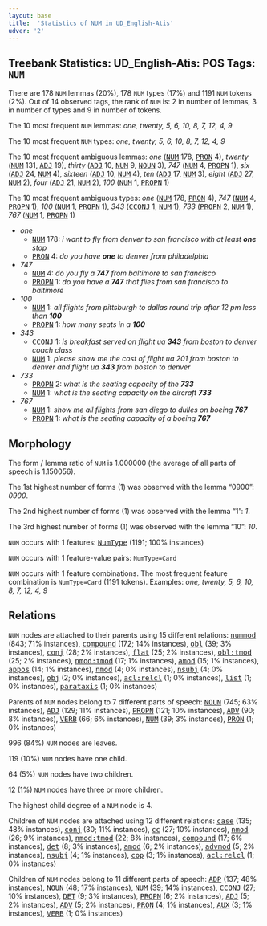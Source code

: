 ```yaml
---
layout: base
title:  'Statistics of NUM in UD_English-Atis'
udver: '2'
---
```


## Treebank Statistics: UD_English-Atis: POS Tags: `NUM`

There are 178 `NUM` lemmas (20%), 178 `NUM` types (17%) and 1191 `NUM` tokens (2%).
Out of 14 observed tags, the rank of `NUM` is: 2 in number of lemmas, 3 in number of types and 9 in number of tokens.

The 10 most frequent `NUM` lemmas: <em>one, twenty, 5, 6, 10, 8, 7, 12, 4, 9</em>

The 10 most frequent `NUM` types:  <em>one, twenty, 5, 6, 10, 8, 7, 12, 4, 9</em>

The 10 most frequent ambiguous lemmas: <em>one</em> (<tt><a href="en_atis-pos-NUM.html">NUM</a></tt> 178, <tt><a href="en_atis-pos-PRON.html">PRON</a></tt> 4), <em>twenty</em> (<tt><a href="en_atis-pos-NUM.html">NUM</a></tt> 131, <tt><a href="en_atis-pos-ADJ.html">ADJ</a></tt> 19), <em>thirty</em> (<tt><a href="en_atis-pos-ADJ.html">ADJ</a></tt> 10, <tt><a href="en_atis-pos-NUM.html">NUM</a></tt> 9, <tt><a href="en_atis-pos-NOUN.html">NOUN</a></tt> 3), <em>747</em> (<tt><a href="en_atis-pos-NUM.html">NUM</a></tt> 4, <tt><a href="en_atis-pos-PROPN.html">PROPN</a></tt> 1), <em>six</em> (<tt><a href="en_atis-pos-ADJ.html">ADJ</a></tt> 24, <tt><a href="en_atis-pos-NUM.html">NUM</a></tt> 4), <em>sixteen</em> (<tt><a href="en_atis-pos-ADJ.html">ADJ</a></tt> 10, <tt><a href="en_atis-pos-NUM.html">NUM</a></tt> 4), <em>ten</em> (<tt><a href="en_atis-pos-ADJ.html">ADJ</a></tt> 17, <tt><a href="en_atis-pos-NUM.html">NUM</a></tt> 3), <em>eight</em> (<tt><a href="en_atis-pos-ADJ.html">ADJ</a></tt> 27, <tt><a href="en_atis-pos-NUM.html">NUM</a></tt> 2), <em>four</em> (<tt><a href="en_atis-pos-ADJ.html">ADJ</a></tt> 21, <tt><a href="en_atis-pos-NUM.html">NUM</a></tt> 2), <em>100</em> (<tt><a href="en_atis-pos-NUM.html">NUM</a></tt> 1, <tt><a href="en_atis-pos-PROPN.html">PROPN</a></tt> 1)

The 10 most frequent ambiguous types:  <em>one</em> (<tt><a href="en_atis-pos-NUM.html">NUM</a></tt> 178, <tt><a href="en_atis-pos-PRON.html">PRON</a></tt> 4), <em>747</em> (<tt><a href="en_atis-pos-NUM.html">NUM</a></tt> 4, <tt><a href="en_atis-pos-PROPN.html">PROPN</a></tt> 1), <em>100</em> (<tt><a href="en_atis-pos-NUM.html">NUM</a></tt> 1, <tt><a href="en_atis-pos-PROPN.html">PROPN</a></tt> 1), <em>343</em> (<tt><a href="en_atis-pos-CCONJ.html">CCONJ</a></tt> 1, <tt><a href="en_atis-pos-NUM.html">NUM</a></tt> 1), <em>733</em> (<tt><a href="en_atis-pos-PROPN.html">PROPN</a></tt> 2, <tt><a href="en_atis-pos-NUM.html">NUM</a></tt> 1), <em>767</em> (<tt><a href="en_atis-pos-NUM.html">NUM</a></tt> 1, <tt><a href="en_atis-pos-PROPN.html">PROPN</a></tt> 1)


* <em>one</em>
  * <tt><a href="en_atis-pos-NUM.html">NUM</a></tt> 178: <em>i want to fly from denver to san francisco with at least <b>one</b> stop</em>
  * <tt><a href="en_atis-pos-PRON.html">PRON</a></tt> 4: <em>do you have <b>one</b> to denver from philadelphia</em>
* <em>747</em>
  * <tt><a href="en_atis-pos-NUM.html">NUM</a></tt> 4: <em>do you fly a <b>747</b> from baltimore to san francisco</em>
  * <tt><a href="en_atis-pos-PROPN.html">PROPN</a></tt> 1: <em>do you have a <b>747</b> that flies from san francisco to baltimore</em>
* <em>100</em>
  * <tt><a href="en_atis-pos-NUM.html">NUM</a></tt> 1: <em>all flights from pittsburgh to dallas round trip after 12 pm less than <b>100</b></em>
  * <tt><a href="en_atis-pos-PROPN.html">PROPN</a></tt> 1: <em>how many seats in a <b>100</b></em>
* <em>343</em>
  * <tt><a href="en_atis-pos-CCONJ.html">CCONJ</a></tt> 1: <em>is breakfast served on flight ua <b>343</b> from boston to denver coach class</em>
  * <tt><a href="en_atis-pos-NUM.html">NUM</a></tt> 1: <em>please show me the cost of flight ua 201 from boston to denver and flight ua <b>343</b> from boston to denver</em>
* <em>733</em>
  * <tt><a href="en_atis-pos-PROPN.html">PROPN</a></tt> 2: <em>what is the seating capacity of the <b>733</b></em>
  * <tt><a href="en_atis-pos-NUM.html">NUM</a></tt> 1: <em>what is the seating capacity on the aircraft <b>733</b></em>
* <em>767</em>
  * <tt><a href="en_atis-pos-NUM.html">NUM</a></tt> 1: <em>show me all flights from san diego to dulles on boeing <b>767</b></em>
  * <tt><a href="en_atis-pos-PROPN.html">PROPN</a></tt> 1: <em>what is the seating capacity of a boeing <b>767</b></em>

## Morphology

The form / lemma ratio of `NUM` is 1.000000 (the average of all parts of speech is 1.150056).

The 1st highest number of forms (1) was observed with the lemma “0900”: <em>0900</em>.

The 2nd highest number of forms (1) was observed with the lemma “1”: <em>1</em>.

The 3rd highest number of forms (1) was observed with the lemma “10”: <em>10</em>.

`NUM` occurs with 1 features: <tt><a href="en_atis-feat-NumType.html">NumType</a></tt> (1191; 100% instances)

`NUM` occurs with 1 feature-value pairs: `NumType=Card`

`NUM` occurs with 1 feature combinations.
The most frequent feature combination is `NumType=Card` (1191 tokens).
Examples: <em>one, twenty, 5, 6, 10, 8, 7, 12, 4, 9</em>


## Relations

`NUM` nodes are attached to their parents using 15 different relations: <tt><a href="en_atis-dep-nummod.html">nummod</a></tt> (843; 71% instances), <tt><a href="en_atis-dep-compound.html">compound</a></tt> (172; 14% instances), <tt><a href="en_atis-dep-obl.html">obl</a></tt> (39; 3% instances), <tt><a href="en_atis-dep-conj.html">conj</a></tt> (28; 2% instances), <tt><a href="en_atis-dep-flat.html">flat</a></tt> (25; 2% instances), <tt><a href="en_atis-dep-obl-tmod.html">obl:tmod</a></tt> (25; 2% instances), <tt><a href="en_atis-dep-nmod-tmod.html">nmod:tmod</a></tt> (17; 1% instances), <tt><a href="en_atis-dep-amod.html">amod</a></tt> (15; 1% instances), <tt><a href="en_atis-dep-appos.html">appos</a></tt> (14; 1% instances), <tt><a href="en_atis-dep-nmod.html">nmod</a></tt> (4; 0% instances), <tt><a href="en_atis-dep-nsubj.html">nsubj</a></tt> (4; 0% instances), <tt><a href="en_atis-dep-obj.html">obj</a></tt> (2; 0% instances), <tt><a href="en_atis-dep-acl-relcl.html">acl:relcl</a></tt> (1; 0% instances), <tt><a href="en_atis-dep-list.html">list</a></tt> (1; 0% instances), <tt><a href="en_atis-dep-parataxis.html">parataxis</a></tt> (1; 0% instances)

Parents of `NUM` nodes belong to 7 different parts of speech: <tt><a href="en_atis-pos-NOUN.html">NOUN</a></tt> (745; 63% instances), <tt><a href="en_atis-pos-ADJ.html">ADJ</a></tt> (129; 11% instances), <tt><a href="en_atis-pos-PROPN.html">PROPN</a></tt> (121; 10% instances), <tt><a href="en_atis-pos-ADV.html">ADV</a></tt> (90; 8% instances), <tt><a href="en_atis-pos-VERB.html">VERB</a></tt> (66; 6% instances), <tt><a href="en_atis-pos-NUM.html">NUM</a></tt> (39; 3% instances), <tt><a href="en_atis-pos-PRON.html">PRON</a></tt> (1; 0% instances)

996 (84%) `NUM` nodes are leaves.

119 (10%) `NUM` nodes have one child.

64 (5%) `NUM` nodes have two children.

12 (1%) `NUM` nodes have three or more children.

The highest child degree of a `NUM` node is 4.

Children of `NUM` nodes are attached using 12 different relations: <tt><a href="en_atis-dep-case.html">case</a></tt> (135; 48% instances), <tt><a href="en_atis-dep-conj.html">conj</a></tt> (30; 11% instances), <tt><a href="en_atis-dep-cc.html">cc</a></tt> (27; 10% instances), <tt><a href="en_atis-dep-nmod.html">nmod</a></tt> (26; 9% instances), <tt><a href="en_atis-dep-nmod-tmod.html">nmod:tmod</a></tt> (22; 8% instances), <tt><a href="en_atis-dep-compound.html">compound</a></tt> (17; 6% instances), <tt><a href="en_atis-dep-det.html">det</a></tt> (8; 3% instances), <tt><a href="en_atis-dep-amod.html">amod</a></tt> (6; 2% instances), <tt><a href="en_atis-dep-advmod.html">advmod</a></tt> (5; 2% instances), <tt><a href="en_atis-dep-nsubj.html">nsubj</a></tt> (4; 1% instances), <tt><a href="en_atis-dep-cop.html">cop</a></tt> (3; 1% instances), <tt><a href="en_atis-dep-acl-relcl.html">acl:relcl</a></tt> (1; 0% instances)

Children of `NUM` nodes belong to 11 different parts of speech: <tt><a href="en_atis-pos-ADP.html">ADP</a></tt> (137; 48% instances), <tt><a href="en_atis-pos-NOUN.html">NOUN</a></tt> (48; 17% instances), <tt><a href="en_atis-pos-NUM.html">NUM</a></tt> (39; 14% instances), <tt><a href="en_atis-pos-CCONJ.html">CCONJ</a></tt> (27; 10% instances), <tt><a href="en_atis-pos-DET.html">DET</a></tt> (9; 3% instances), <tt><a href="en_atis-pos-PROPN.html">PROPN</a></tt> (6; 2% instances), <tt><a href="en_atis-pos-ADJ.html">ADJ</a></tt> (5; 2% instances), <tt><a href="en_atis-pos-ADV.html">ADV</a></tt> (5; 2% instances), <tt><a href="en_atis-pos-PRON.html">PRON</a></tt> (4; 1% instances), <tt><a href="en_atis-pos-AUX.html">AUX</a></tt> (3; 1% instances), <tt><a href="en_atis-pos-VERB.html">VERB</a></tt> (1; 0% instances)

